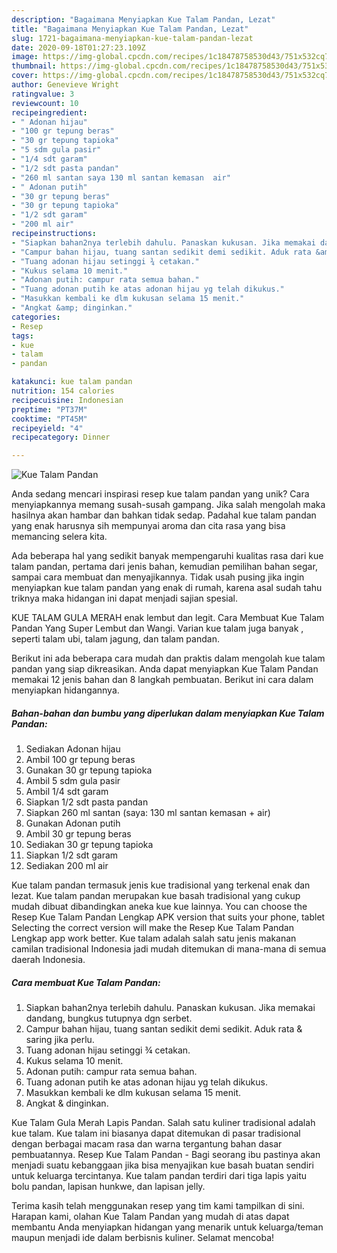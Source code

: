 ```yaml
---
description: "Bagaimana Menyiapkan Kue Talam Pandan, Lezat"
title: "Bagaimana Menyiapkan Kue Talam Pandan, Lezat"
slug: 1721-bagaimana-menyiapkan-kue-talam-pandan-lezat
date: 2020-09-18T01:27:23.109Z
image: https://img-global.cpcdn.com/recipes/1c18478758530d43/751x532cq70/kue-talam-pandan-foto-resep-utama.jpg
thumbnail: https://img-global.cpcdn.com/recipes/1c18478758530d43/751x532cq70/kue-talam-pandan-foto-resep-utama.jpg
cover: https://img-global.cpcdn.com/recipes/1c18478758530d43/751x532cq70/kue-talam-pandan-foto-resep-utama.jpg
author: Genevieve Wright
ratingvalue: 3
reviewcount: 10
recipeingredient:
- " Adonan hijau"
- "100 gr tepung beras"
- "30 gr tepung tapioka"
- "5 sdm gula pasir"
- "1/4 sdt garam"
- "1/2 sdt pasta pandan"
- "260 ml santan saya 130 ml santan kemasan  air"
- " Adonan putih"
- "30 gr tepung beras"
- "30 gr tepung tapioka"
- "1/2 sdt garam"
- "200 ml air"
recipeinstructions:
- "Siapkan bahan2nya terlebih dahulu. Panaskan kukusan. Jika memakai dandang, bungkus tutupnya dgn serbet."
- "Campur bahan hijau, tuang santan sedikit demi sedikit. Aduk rata &amp; saring jika perlu."
- "Tuang adonan hijau setinggi ¾ cetakan."
- "Kukus selama 10 menit."
- "Adonan putih: campur rata semua bahan."
- "Tuang adonan putih ke atas adonan hijau yg telah dikukus."
- "Masukkan kembali ke dlm kukusan selama 15 menit."
- "Angkat &amp; dinginkan."
categories:
- Resep
tags:
- kue
- talam
- pandan

katakunci: kue talam pandan 
nutrition: 154 calories
recipecuisine: Indonesian
preptime: "PT37M"
cooktime: "PT45M"
recipeyield: "4"
recipecategory: Dinner

---
```



![Kue Talam Pandan](https://img-global.cpcdn.com/recipes/1c18478758530d43/751x532cq70/kue-talam-pandan-foto-resep-utama.jpg)

Anda sedang mencari inspirasi resep kue talam pandan yang unik? Cara menyiapkannya memang susah-susah gampang. Jika salah mengolah maka hasilnya akan hambar dan bahkan tidak sedap. Padahal kue talam pandan yang enak harusnya sih mempunyai aroma dan cita rasa yang bisa memancing selera kita.

Ada beberapa hal yang sedikit banyak mempengaruhi kualitas rasa dari kue talam pandan, pertama dari jenis bahan, kemudian pemilihan bahan segar, sampai cara membuat dan menyajikannya. Tidak usah pusing jika ingin menyiapkan kue talam pandan yang enak di rumah, karena asal sudah tahu triknya maka hidangan ini dapat menjadi sajian spesial.

KUE TALAM GULA MERAH enak lembut dan legit. Cara Membuat Kue Talam Pandan Yang Super Lembut dan Wangi. Varian kue talam juga banyak , seperti talam ubi, talam jagung, dan talam pandan.


Berikut ini ada beberapa cara mudah dan praktis dalam mengolah kue talam pandan yang siap dikreasikan. Anda dapat menyiapkan Kue Talam Pandan memakai 12 jenis bahan dan 8 langkah pembuatan. Berikut ini cara dalam menyiapkan hidangannya.

<!--inarticleads1-->

##### Bahan-bahan dan bumbu yang diperlukan dalam menyiapkan Kue Talam Pandan:

1. Sediakan  Adonan hijau
1. Ambil 100 gr tepung beras
1. Gunakan 30 gr tepung tapioka
1. Ambil 5 sdm gula pasir
1. Ambil 1/4 sdt garam
1. Siapkan 1/2 sdt pasta pandan
1. Siapkan 260 ml santan (saya: 130 ml santan kemasan + air)
1. Gunakan  Adonan putih
1. Ambil 30 gr tepung beras
1. Sediakan 30 gr tepung tapioka
1. Siapkan 1/2 sdt garam
1. Sediakan 200 ml air


Kue talam pandan termasuk jenis kue tradisional yang terkenal enak dan lezat. Kue talam pandan merupakan kue basah tradisional yang cukup mudah dibuat dibandingkan aneka kue kue lainnya. You can choose the Resep Kue Talam Pandan Lengkap APK version that suits your phone, tablet Selecting the correct version will make the Resep Kue Talam Pandan Lengkap app work better. Kue talam adalah salah satu jenis makanan camilan tradisional Indonesia jadi mudah ditemukan di mana-mana di semua daerah Indonesia. 

<!--inarticleads2-->

##### Cara membuat Kue Talam Pandan:

1. Siapkan bahan2nya terlebih dahulu. Panaskan kukusan. Jika memakai dandang, bungkus tutupnya dgn serbet.
1. Campur bahan hijau, tuang santan sedikit demi sedikit. Aduk rata &amp; saring jika perlu.
1. Tuang adonan hijau setinggi ¾ cetakan.
1. Kukus selama 10 menit.
1. Adonan putih: campur rata semua bahan.
1. Tuang adonan putih ke atas adonan hijau yg telah dikukus.
1. Masukkan kembali ke dlm kukusan selama 15 menit.
1. Angkat &amp; dinginkan.


Kue Talam Gula Merah Lapis Pandan. Salah satu kuliner tradisional adalah kue talam. Kue talam ini biasanya dapat ditemukan di pasar tradisional dengan berbagai macam rasa dan warna tergantung bahan dasar pembuatannya. Resep Kue Talam Pandan - Bagi seorang ibu pastinya akan menjadi suatu kebanggaan jika bisa menyajikan kue basah buatan sendiri untuk keluarga tercintanya. Kue talam pandan terdiri dari tiga lapis yaitu bolu pandan, lapisan hunkwe, dan lapisan jelly. 

Terima kasih telah menggunakan resep yang tim kami tampilkan di sini. Harapan kami, olahan Kue Talam Pandan yang mudah di atas dapat membantu Anda menyiapkan hidangan yang menarik untuk keluarga/teman maupun menjadi ide dalam berbisnis kuliner. Selamat mencoba!

